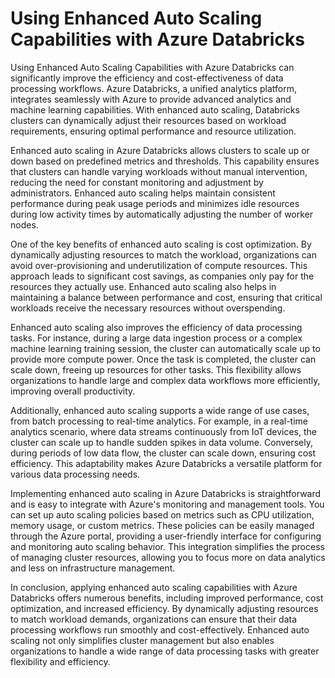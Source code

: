 # Using Enhanced Auto Scaling Capabilities with Azure Databricks
Using Enhanced Auto Scaling Capabilities with Azure Databricks can significantly improve the efficiency and cost-effectiveness of data processing workflows. Azure Databricks, a unified analytics platform, integrates seamlessly with Azure to provide advanced analytics and machine learning capabilities. With enhanced auto scaling, Databricks clusters can dynamically adjust their resources based on workload requirements, ensuring optimal performance and resource utilization.

Enhanced auto scaling in Azure Databricks allows clusters to scale up or down based on predefined metrics and thresholds. This capability ensures that clusters can handle varying workloads without manual intervention, reducing the need for constant monitoring and adjustment by administrators. Enhanced auto scaling helps maintain consistent performance during peak usage periods and minimizes idle resources during low activity times by automatically adjusting the number of worker nodes.

One of the key benefits of enhanced auto scaling is cost optimization. By dynamically adjusting resources to match the workload, organizations can avoid over-provisioning and underutilization of compute resources. This approach leads to significant cost savings, as companies only pay for the resources they actually use. Enhanced auto scaling also helps in maintaining a balance between performance and cost, ensuring that critical workloads receive the necessary resources without overspending.

Enhanced auto scaling also improves the efficiency of data processing tasks. For instance, during a large data ingestion process or a complex machine learning training session, the cluster can automatically scale up to provide more compute power. Once the task is completed, the cluster can scale down, freeing up resources for other tasks. This flexibility allows organizations to handle large and complex data workflows more efficiently, improving overall productivity.

Additionally, enhanced auto scaling supports a wide range of use cases, from batch processing to real-time analytics. For example, in a real-time analytics scenario, where data streams continuously from IoT devices, the cluster can scale up to handle sudden spikes in data volume. Conversely, during periods of low data flow, the cluster can scale down, ensuring cost efficiency. This adaptability makes Azure Databricks a versatile platform for various data processing needs.

Implementing enhanced auto scaling in Azure Databricks is straightforward and is easy to integrate with Azure's monitoring and management tools. You can set up auto scaling policies based on metrics such as CPU utilization, memory usage, or custom metrics. These policies can be easily managed through the Azure portal, providing a user-friendly interface for configuring and monitoring auto scaling behavior. This integration simplifies the process of managing cluster resources, allowing you to focus more on data analytics and less on infrastructure management.

In conclusion, applying enhanced auto scaling capabilities with Azure Databricks offers numerous benefits, including improved performance, cost optimization, and increased efficiency. By dynamically adjusting resources to match workload demands, organizations can ensure that their data processing workflows run smoothly and cost-effectively. Enhanced auto scaling not only simplifies cluster management but also enables organizations to handle a wide range of data processing tasks with greater flexibility and efficiency.

